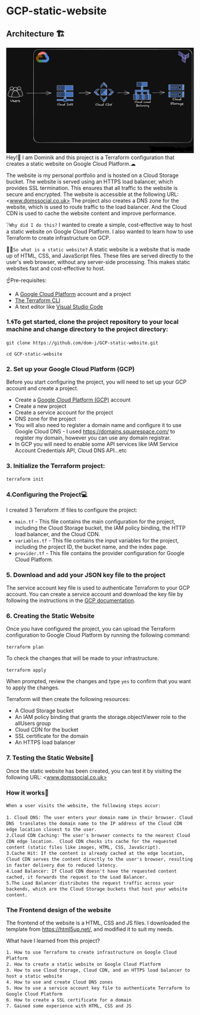 # GCP-static-website

## Architecture 🏗

![Reference image](/assets/GCP-static-website-plan-Terraform.png)
Hey!👋 I am Dominik and this project is a Terraform configuration that creates a static website on Google Cloud Platform.☁

The website is my personal portfolio and is hosted on a Cloud Storage bucket. The website is served using an HTTPS load balancer, which provides SSL termination. This ensures that all traffic to the website is secure and encrypted. The website is accessible at the following URL: <www.domssocial.co.uk>
The project also creates a DNS zone for the website, which is used to route traffic to the load balancer.
And the Cloud CDN is used to cache the website content and improve performance.

❔`Why did I do this?` I wanted to create a simple, cost-effective way to host a static website on Google Cloud Platform. I also wanted to learn how to use Terraform to create infrastructure on GCP.

🤷‍♂️`So what is a static website?` A static website is a website that is made up of HTML, CSS, and JavaScript files. These files are served directly to the user's web browser, without any server-side processing. This makes static websites fast and cost-effective to host.

☝Pre-requisites:

* A [Google Cloud Platform](https://cloud.google.com/?hl=en) account and a project
* [The Terraform CLI](https://developer.hashicorp.com/terraform/install)
* A text editor like [Visual Studio Code](https://code.visualstudio.com/download)

### 1.🌀To get started, clone the project repository to your local machine and change directory to the project directory:

```git clone https://github.com/dom-j/GCP-static-website.git```

```
cd GCP-static-website
```

### 2. Set up your Google Cloud Platform (GCP)

Before you start configuring the project, you will need to set up your GCP account and create a project.

* Create a [Google Cloud Platform (GCP)](https://cloud.google.com/) account
* Create a new project
* Create a service account for the project
* DNS zone for the project
* You will also need to register a domain name and configure it to use Google Cloud DNS - I used <https://domains.squarespace.com/> to register my domain, however you can use any domain registrar.
* In GCP you will need to enable some API services like IAM Service Account Credentials API, Cloud DNS API...etc

### 3. Initialize the Terraform project:

```terraform init```

### 4.Configuring the Project💻

I created 3 Terraform .tf files to configure the project:

* `main.tf` - This file contains the main configuration for the project, including the Cloud Storage bucket, the IAM policy binding, the HTTP load balancer, and the Cloud CDN.
* `variables.tf` - This file contains the input variables for the project, including the project ID, the bucket name, and the index page.
* `provider.tf` - This file contains the provider configuration for Google Cloud Platform.


### 5. Download and add your JSON key file to the project

The service account key file is used to authenticate Terraform to your GCP account. You can create a service account and download the key file by following the instructions in the [GCP documentation](https://cloud.google.com/iam/docs/creating-managing-service-account-keys).

### 6. Creating the Static Website

Once you have configured the project, you can upload the Terraform configuration to Google Cloud Platform by running the following command:

```terraform plan```

To check the changes that will be made to your infrastructure.

```terraform apply```

When prompted, review the changes and type `yes` to confirm that you want to apply the changes.

Terraform will then create the following resources:

* A Cloud Storage bucket
* An IAM policy binding that grants the storage.objectViewer role to the allUsers group
* Cloud CDN for the bucket
* SSL certificate for the domain
* An HTTPS load balancer

### 7. Testing the Static Website👏

Once the static website has been created, you can test it by visiting the following URL: <www.domssocial.co.uk>

### How it works🧮

    When a user visits the website, the following steps occur:

    1. Cloud DNS: The user enters your domain name in their browser. Cloud DNS  translates the domain name to the IP address of the Cloud CDN edge location closest to the user.
    2.Cloud CDN Caching: The user's browser connects to the nearest Cloud CDN edge location.  Cloud CDN checks its cache for the requested content (static files like images, HTML, CSS, JavaScript).
    3.Cache Hit: If the content is already cached at the edge location, Cloud CDN serves the content directly to the user's browser, resulting in faster delivery due to reduced latency.
    4.Load Balancer: If Cloud CDN doesn't have the requested content cached, it forwards the request to the Load Balancer.
    5.The Load Balancer distributes the request traffic across your backends, which are the Cloud Storage buckets that host your website content.

### The Frontend design of the website

The frontend of the website is a HTML, CSS and JS files. I downloaded the template from <https://html5up.net/>, and modified it to suit my needs.

What have I learned from this project?

    1. How to use Terraform to create infrastructure on Google Cloud Platform
    2. How to create a static website on Google Cloud Platform
    3. How to use Cloud Storage, Cloud CDN, and an HTTPS load balancer to host a static website
    4. How to use and create Cloud DNS zones
    5. How to use a service account key file to authenticate Terraform to Google Cloud Platform
    6. How to create a SSL certificate for a domain
    7. Gained some experience with HTML, CSS and JS